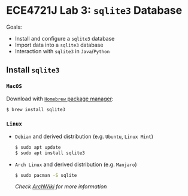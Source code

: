# ECE4721J Lab 3: `sqlite3` Database

Goals:
- Install and configure a `sqlite3` database
- Import data into a `sqlite3` database
- Interaction with `sqlite3` in `Java`/`Python`

## Install `sqlite3`

### `MacOS`

Download with [`Homebrew` package manager](https://brew.sh):

```bash
$ brew install sqlite3
```

### `Linux`

- `Debian` and derived distribution (e.g. `Ubuntu`, `Linux Mint`)

    ```bash
    $ sudo apt update
    $ sudo apt install sqlite3
    ```

- `Arch Linux` and derived distribution (e.g. `Manjaro`)

    ```bash
    $ sudo pacman -S sqlite
    ```

    *Check [ArchWiki](https://wiki.archlinux.org/title/SQLite) for more information*
